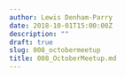 ```yaml
---
author: Lewis Denham-Parry
date: 2018-10-01T15:00:00Z
description: ""
draft: true
slug: 008_octobermeetup
title: 008_OctoberMeetup.md
---
```

